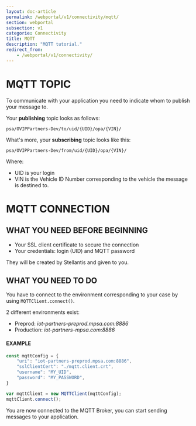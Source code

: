 ```yaml
---
layout: doc-article
permalink: /webportal/v1/connectivity/mqtt/
section: webportal
subsection: v1
categorie: Connectivity
title: MQTT
description: "MQTT tutorial."
redirect_from:
    - /webportal/v1/connectivity/
---
```


# MQTT TOPIC

To communicate with your application you need to indicate whom to publish your message to.

Your **publishing** topic looks as follows:

`psa/OVIPPartners-Dev/to/uid/{UID}/opa/{VIN}/`  

What's more, your **subscribing** topic looks like this:

`psa/OVIPPartners-Dev/from/uid/{UID}/opa/{VIN}/`  

Where:
- UID is your login
- VIN is the Vehicle ID Number  corresponding to the vehicle the message is destined to.

# MQTT CONNECTION

## WHAT YOU NEED BEFORE BEGINNING

- Your SSL client certificate to secure the connection
- Your credentials: login (UID) and MQTT password

They will be created by Stellantis and given to you.

## WHAT YOU NEED TO DO

You have to connect to the environment corresponding to your case by using `MQTTClient.connect()`.

2 different environments exist:

- Preprod: *iot-partners-preprod.mpsa.com:8886*
- Production: *iot-partners-mpsa.com:8886*

#### EXAMPLE
```javascript
const mqttConfig = {
	"uri": "iot-partners-preprod.mpsa.com:8886",
	"sslClientCert": "./mqtt.client.crt",
	"username": "MY_UID",
	"password": "MY_PASSWORD",
}

var mqttClient = new MQTTClient(mqttConfig);
mqttClient.connect();
```

You are now connected to the MQTT Broker, you can start sending messages to your application.
